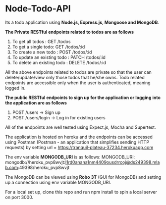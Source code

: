 # Node-Todo-API

Its a todo application using **Node.js, Express.js, Mongoose and MongoDB**. 

**The Private RESTful endpoints related to todos are as follows**

1. To get all todos :           GET /todos      
2. To get a single todo:        GET /todos/:id 
3. To create a new todo :       POST /todos/:id 
4. To update an existing todo : PATCH /todos/:id
5. To delete an existing todo : DELETE /todos/:id

All the above endpoints related to todos are private so that the user can delete/update/view only those todos that he/she owns.
Todo related endpoints are accessible only when the user is authenticated, meaning logged in. 

**The public RESTful endpoints to sign up for the application or logging into the application are as follows**  

1. POST /users    -> Sign up
2. POST /users/login     -> Log in for existing users


All of the endpoints are well tested using Expect.js, Mocha and Supertest.

The application is hosted on heroku and the endpoints can be accessed using Postman (Postman - an application that simplifies sending HTTP requests) by setting url = https://tranquil-plateau-37234.herokuapp.com 

The env variable **MONGODB_URI** is as follows:
MONGODB_URI: mongodb://heroku_pvp8wvjt:l1rd0anana1nm4409ousdrrcoj@ds249398.mlab.com:49398/heroku_pvp8wvjt

The MongoDB can be viewed using **Robo 3T** (GUI for MongoDB) and setting up a connection using env variable MONGODB_URI.


For a local set up, clone this repo and run npm install to spin a local server on port 3000.
